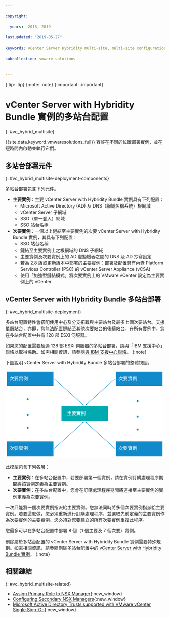 ```yaml
---

copyright:

  years:  2016, 2019

lastupdated: "2019-05-27"

keywords: vCenter Server Hybridity multi-site, multi-site configuration Hybridity, multi-site deployment vCenter Server Hybridity

subcollection: vmware-solutions


---
```


{:tip: .tip}
{:note: .note}
{:important: .important}

# vCenter Server with Hybridity Bundle 實例的多站台配置
{: #vc_hybrid_multisite}

{{site.data.keyword.vmwaresolutions_full}} 容許在不同的位置部署實例，並在短時間內啟動並執行它們。

## 多站台部署元件
{: #vc_hybrid_multisite-deployment-components}

多站台部署包含下列元件。

* **主要實例**：主要 vCenter Server with Hybridity Bundle 實例具有下列配置：
  *  Microsoft Active Directory (AD) 及 DNS（網域名稱系統）根網域
  *  vCenter Server 子網域
  *  SSO（單一登入）網域
  *  SSO 站台名稱
* **次要實例**：一個以上鏈結至主要實例的次要 vCenter Server with Hybridity Bundle 實例，其具有下列配置：
   *  SSO 站台名稱
   *  鏈結至主要實例上之根網域的 DNS 子網域
   *  主要實例及次要實例上的 AD 虛擬機器之間的 DNS 及 AD 抄寫設定
   *  若為 2.8 版或更新版本中部署的主要實例：部署及配置具有內嵌 Platform Services Controller (PSC) 的 vCenter Server Appliance (vCSA)
   *  使用「加強型鏈結模式」將次要實例上的 VMware vCenter 設定為主要實例上的 vCenter

## vCenter Server with Hybridity Bundle 多站台部署
{: #vc_hybrid_multisite-deployment}

多站台配置特性會搭配使用中心及分支拓蹼與主要站台及最多七個次要站台。支援單層站台，亦即，您無法配置鏈結至其他次要站台的後續站台。在所有實例中，您在多站台配置中共有 128 部 ESXi 伺服器。

如果您的配置需要超過 128 部 ESXi 伺服器的多站台部署，請與「IBM 支援中心」聯絡以取得協助。如需相關資訊，請參閱[與 IBM 支援中心聯絡](/docs/services/vmwaresolutions/vmonic?topic=vmware-solutions-trbl_support)。
{:note}

下圖說明 vCenter Server with Hybridity Bundle 多站台部署的整體視圖。

![vCenter Server with Hybridity Bundle 多站台部署](../images/multisite-hub-spoke.svg "vCenter Server with Hybridity Bundle 多站台部署")

此模型包含下列各層：

* **主要實例**：在多站台配置中，若要部署第一個實例，請在實例訂購處理程序期間將該實例定義為主要實例。
* **次要實例**：在多站台配置中，您會在訂購處理程序期間將連接至主要實例的實例定義為次要實例。

一次只能將一個次要實例指派給主要實例。您無法同時將多個次要實例指派給主要實例。若要這麼做，您必須重新進行訂購處理程序，並選取先前定義的主要實例作為次要實例的主要實例。您必須對您要建立的所有次要實例重複此程序。

您最多可以在多站台配置中部署 8 個（1 個主要及 7 個次要）實例。

刪除屬於多站台配置的 vCenter Server with Hybridity Bundle 實例需要特殊規劃。如需相關資訊，請參閱[刪除多站台配置中的 vCenter Server with Hybridity Bundle 實例](/docs/services/vmwaresolutions/vcenter?topic=vmware-solutions-vc_hybrid_deletinginstance_multi)。
{:note}

## 相關鏈結
{: #vc_hybrid_multisite-related}

* [Assign Primary Role to NSX Manager](https://docs.vmware.com/en/VMware-NSX-Data-Center-for-vSphere/6.2/com.vmware.nsx-cross-vcenter-install.doc/GUID-44E8AE16-BA3F-4DD9-B582-FC1E137E6CFC.html){:new_window}
* [Configuring Secondary NSX Managers](https://pubs.vmware.com/NSX-62/topic/com.vmware.nsx-cross-vcenter-install.doc/GUID-9E48BC57-15E3-49C7-8BC5-F94ED8918BBE.html){:new_window}
* [Microsoft Active Directory Trusts supported with VMware vCenter Single Sign-On](https://kb.vmware.com/s/article/2064250){:new_window}
